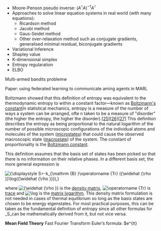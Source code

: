 - Moore-Penson pseudo inverse: $(A^\intercal A)^{-1} A^\intercal$
- Approaches to solve linear equation systems in real world (with many equations):
	- Ricardson method
	- Jacobi method
	- Gaus-Seidel method
	- Other over-relaxation method such as conjugate gradients, generalised minimal residual, biconjugate gradients
- Variational Inference
- Shapley value
- K-dimensional simplex
- Entropy regularation 
- ELBO

Multi-armed bandits problemw

Paper: using federated learning to communicate aming agents in MARL

Boltzmann showed that this definition of entropy was equivalent to the thermodynamic entropy to within a constant factor—known as [Boltzmann's constant](https://en.wikipedia.org/wiki/Boltzmann%27s_constant "Boltzmann's constant")In statistical mechanics, entropy is a measure of the number of ways a system can be arranged, ofte n taken to be a measure of "disorder" (the higher the entropy, the higher the disorder).[[25]](https://en.wikipedia.org/wiki/Entropy#cite_note-McH-25)[[26]](https://en.wikipedia.org/wiki/Entropy#cite_note-Sethna78-26)[[27]](https://en.wikipedia.org/wiki/Entropy#cite_note-27) This definition describes the entropy as being proportional to the natural logarithm of the number of possible microscopic configurations of the individual atoms and molecules of the system ([microstates](https://en.wikipedia.org/wiki/Microstate_(statistical_mechanics) "Microstate (statistical mechanics)")) that could cause the observed macroscopic state ([macrostate](https://en.wikipedia.org/wiki/Macrostate "Macrostate")) of the system. The constant of proportionality is the [Boltzmann constant](https://en.wikipedia.org/wiki/Boltzmann_constant "Boltzmann constant").


This definition assumes that the basis set of states has been picked so that there is no information on their relative phases. In a different basis set, the more general expression is

![{\displaystyle S=-k_{\mathrm {B} }\operatorname {Tr} ({\widehat {\rho }}\log({\widehat {\rho }})),}](https://wikimedia.org/api/rest_v1/media/math/render/svg/b4ad656e2c86dbcafa84d41c229bcf1eb4002fde)

where ![{\widehat {\rho }}](https://wikimedia.org/api/rest_v1/media/math/render/svg/976d174c69efc9eaedae9a14add48754666b479e) is the [density matrix](https://en.wikipedia.org/wiki/Density_matrix "Density matrix"), ![\operatorname {Tr}](https://wikimedia.org/api/rest_v1/media/math/render/svg/37afaa40330d0e6a3eff1767cf6bad007f56412e) is [trace](https://en.wikipedia.org/wiki/Trace_(linear_algebra) "Trace (linear algebra)") and ![\log ](https://wikimedia.org/api/rest_v1/media/math/render/svg/79e4debd0ab1c6ce342d0172a7643733305c37bc) is the [matrix logarithm](https://en.wikipedia.org/wiki/Matrix_logarithm "Matrix logarithm"). This density matrix formulation is not needed in cases of thermal equilibrium so long as the basis states are chosen to be energy eigenstates. For most practical purposes, this can be taken as the fundamental definition of entropy since all other formulas for _S_can be mathematically derived from it, but not vice versa.

**Mean Field Theory**
Fast Fourier Transform
Euler’s formula: $e^{it}
